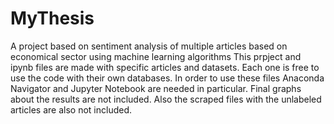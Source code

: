 # MyThesis
A project based on sentiment analysis of multiple articles based on economical sector using machine learning algorithms
This prpject and ipynb files are made with specific articles and datasets. Each one is free to use the code with their own databases. 
In order to use these files Anaconda Navigator and Jupyter Notebook are needed in particular.
Final graphs about the results are not included. Also the scraped files with the unlabeled articles are also not included.
